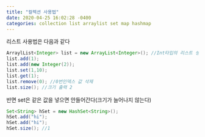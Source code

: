```yaml
---
title: "컬렉션 사용법"
date: 2020-04-25 16:02:28 -0400
categories: collection list arraylist set map hashmap
---
```

리스트 사용법은 다음과 같다

```java
ArraylList<Integer> list = new ArrayList<Integer>(); //Int타입의 리스트 생성!
list.add(1);
list.add(new Integer(2));
list.set(1,10);
list.get(1);
list.remove(0); //0번인덱스 값 삭제
list.size(); //크기 출력 2
```
반면 set은 같은 값을 넣으면 안들어간다(크기가 늘어나지 않는다)
```java
Set<String> hSet = new HashSet<String>();
hSet.add("hi");
hSet.add("hi");
hSet.size(); //1
```
